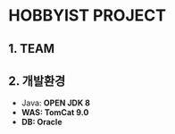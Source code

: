 # HOBBYIST PROJECT
## 1. TEAM


## 2. 개발환경
* Java: <b>OPEN JDK 8<b>
* WAS: <b>TomCat 9.0<b>
* DB: <b>Oracle<b>
